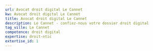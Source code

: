 ```yaml
---
url: Avocat droit digital Le Cannet
kw: Avocat droit digital Le Cannet
title: Avocat droit digital Le Cannet
description: Le Cannet - confiez-nous votre dossier droit digital
tag_ville: Le Cannet
competence: droit digital
expertise: droit-ntic
extertise_id: 1
---
```

